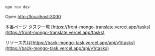 ```bash
npm run dev

```

Open [http://localhost:3000](http://localhost:3000) 

本番ページ タスク一覧 [https://front-mongo-translate.vercel.app/tasks](https://front-mongo-translate.vercel.app/tasks) 

リソース先は[https://back-mongo-task.vercel.app/api/v1/tasks](https://back-mongo-task.vercel.app/api/v1/tasks) 